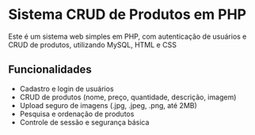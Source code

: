 # Sistema CRUD de Produtos em PHP

Este é um sistema web simples em PHP, com autenticação de usuários e CRUD de produtos, utilizando MySQL, HTML e CSS
## Funcionalidades
- Cadastro e login de usuários
- CRUD de produtos (nome, preço, quantidade, descrição, imagem)
- Upload seguro de imagens (.jpg, .jpeg, .png, até 2MB)
- Pesquisa e ordenação de produtos
- Controle de sessão e segurança básica
